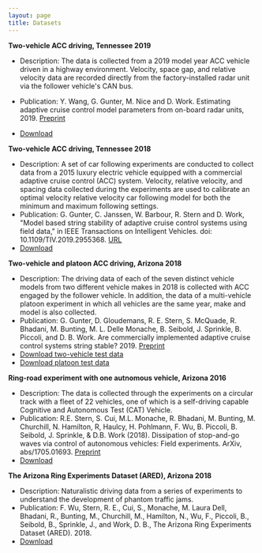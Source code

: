 ```yaml
---
layout: page
title: Datasets
---
```

<strong>Two-vehicle ACC driving, Tennessee 2019</strong>
- Description: The data is collected from a 2019 model year ACC vehicle driven in a highway environment. Velocity, space gap, and relative velocity data are recorded directly from the factory-installed radar unit via the follower vehicle's CAN bus.
- Publication: Y. Wang, G. Gunter, M. Nice and D. Work. Estimating adaptive cruise control model parameters from on-board radar units, 2019. <a href="https://arxiv.org/abs/1911.06454">Preprint</a>
- <a href="https://vanderbilt.box.com/s/76m0vmlpzoj2059p047yt0jkx3mtyxdp">Download</a>

    <!-- &lt;p&gt;insert code here&lt;/p&gt; -->
<strong>Two-vehicle ACC driving, Tennessee 2018</strong>
- Description: A set of car following experiments are conducted to collect data from a 2015 luxury electric vehicle equipped with a commercial adaptive cruise control (ACC) system. Velocity, relative velocity, and spacing data collected during the experiments are used to calibrate an optimal velocity relative velocity car following model for both the minimum and maximum following settings.
- Publication: G. Gunter, C. Janssen, W. Barbour, R. Stern and D. Work, "Model based string stability of adaptive cruise control systems using field data," in IEEE Transactions on Intelligent Vehicles. doi: 10.1109/TIV.2019.2955368. <a href="http://ieeexplore.ieee.org/stamp/stamp.jsp?tp=&arnumber=8910461&isnumber=7448921">URL</a>
- <a href="#">Download</a>


<strong>Two-vehicle and platoon ACC driving, Arizona 2018</strong>
- Description: The driving data of each of the seven distinct vehicle models from two different vehicle makes in 2018 is collected with ACC engaged by the follower vehicle. In addition, the data of a multi-vehicle platoon experiment in which all vehicles are the same year, make and model is also collected.
- Publication: G. Gunter, D. Gloudemans, R. E. Stern, S. McQuade, R. Bhadani, M. Bunting, M. L. Delle Monache, B. Seibold, J. Sprinkle, B. Piccoli, and D. B. Work. Are commercially implemented adaptive cruise control systems string stable? 2019. <a href="https://arxiv.org/abs/1905.02108">Preprint</a>
- <a href="https://vanderbilt.app.box.com/v/accData">Download two-vehicle test data</a>
- <a href="https://vanderbilt.app.box.com/v/accData">Download platoon test data</a>


<strong>Ring-road experiment with one autnomous vehicle, Arizona 2016</strong>
- Description: The data is collected through the experiments on a circular track with a fleet of 22 vehicles, one of which is a self-driving capable Cognitive and Autonomous Test (CAT) Vehicle.
- Publication: R.E. Stern, S. Cui, M.L. Monache, R. Bhadani, M. Bunting, M. Churchill, N. Hamilton, R, Haulcy, H. Pohlmann, F. Wu, B. Piccoli, B. Seibold, J. Sprinkle, & D.B. Work (2018). Dissipation of stop-and-go waves via control of autonomous vehicles: Field experiments. ArXiv, abs/1705.01693. <a href="https://arxiv.org/abs/1705.01693">Preprint</a>
- <a href="https://doi.org/10.15695/vudata.cee.1">Download</a>


<strong>The Arizona Ring Experiments Dataset (ARED), Arizona 2018</strong>
- Description: Naturalistic driving data from a series of experiments to understand the development of phantom traffic jams.
- Publication: F. Wu, Stern, R. E., Cui, S., Monache, M. Laura Dell, Bhadani, R., Bunting, M., Churchill, M., Hamilton, N., Wu, F., Piccoli, B., Seibold, B., Sprinkle, J., and Work, D. B., The Arizona Ring Experiments Dataset (ARED). 2018.
- <a href="https://doi.org/10.15695/vudata.cee.2">Download</a>
